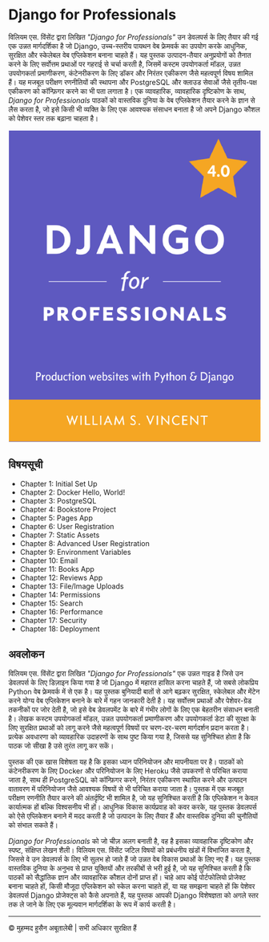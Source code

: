 
<!-- ©©©©©©©©©©©©©©©©©©©©©©©© All Rights Are Reserved By Muhammad Husain Abootalebi ©©©©©©©©©©©©©©©©©©©©©©©©©©©©©©©©©© -->

# Django for Professionals

विलियम एस. विंसेंट द्वारा लिखित *"Django for Professionals"* उन डेवलपर्स के लिए तैयार की गई एक उन्नत मार्गदर्शिका है जो Django, उच्च-स्तरीय पायथन वेब फ्रेमवर्क का उपयोग करके आधुनिक, सुरक्षित और स्केलेबल वेब एप्लिकेशन बनाना चाहते हैं। यह पुस्तक उत्पादन-तैयार अनुप्रयोगों को तैनात करने के लिए सर्वोत्तम प्रथाओं पर गहराई से चर्चा करती है, जिसमें कस्टम उपयोगकर्ता मॉडल, उन्नत उपयोगकर्ता प्रमाणीकरण, कंटेनरीकरण के लिए डॉकर और निरंतर एकीकरण जैसे महत्वपूर्ण विषय शामिल हैं। यह मजबूत परीक्षण रणनीतियों की स्थापना और PostgreSQL और क्लाउड सेवाओं जैसे तृतीय-पक्ष एकीकरण को कॉन्फ़िगर करने का भी पता लगाता है। एक व्यावहारिक, व्यावहारिक दृष्टिकोण के साथ, *Django for Professionals* पाठकों को वास्तविक दुनिया के वेब एप्लिकेशन तैयार करने के ज्ञान से लैस करता है, जो इसे किसी भी व्यक्ति के लिए एक आवश्यक संसाधन बनाता है जो अपने Django कौशल को पेशेवर स्तर तक बढ़ाना चाहता है।

![Django For Beginners](../../assets/Books/Book%20Covers/0%20-%202%20-%20Django%20for%20Professionals.webp)

## विषयसूची

- Chapter 1: Initial Set Up
- Chapter 2: Docker Hello, World!
- Chapter 3: PostgreSQL
- Chapter 4: Bookstore Project
- Chapter 5: Pages App
- Chapter 6: User Registration
- Chapter 7: Static Assets
- Chapter 8: Advanced User Registration
- Chapter 9: Environment Variables
- Chapter 10: Email
- Chapter 11: Books App
- Chapter 12: Reviews App
- Chapter 13: File/Image Uploads
- Chapter 14: Permissions
- Chapter 15: Search
- Chapter 16: Performance
- Chapter 17: Security
- Chapter 18: Deployment

## अवलोकन

विलियम एस. विंसेंट द्वारा लिखित *"Django for Professionals"* एक उन्नत गाइड है जिसे उन डेवलपर्स के लिए डिज़ाइन किया गया है जो Django में महारत हासिल करना चाहते हैं, जो सबसे लोकप्रिय Python वेब फ्रेमवर्क में से एक है। यह पुस्तक बुनियादी बातों से आगे बढ़कर सुरक्षित, स्केलेबल और मेंटेन करने योग्य वेब एप्लिकेशन बनाने के बारे में गहन जानकारी देती है। यह सर्वोत्तम प्रथाओं और पेशेवर-ग्रेड तकनीकों पर जोर देती है, जो इसे वेब डेवलपमेंट के बारे में गंभीर लोगों के लिए एक बेहतरीन संसाधन बनाती है। लेखक कस्टम उपयोगकर्ता मॉडल, उन्नत उपयोगकर्ता प्रमाणीकरण और उपयोगकर्ता डेटा की सुरक्षा के लिए सुरक्षित प्रथाओं को लागू करने जैसे महत्वपूर्ण विषयों पर चरण-दर-चरण मार्गदर्शन प्रदान करता है। प्रत्येक अवधारणा को व्यावहारिक उदाहरणों के साथ पुष्ट किया गया है, जिससे यह सुनिश्चित होता है कि पाठक जो सीखा है उसे तुरंत लागू कर सकें।

पुस्तक की एक खास विशेषता यह है कि इसका ध्यान परिनियोजन और मापनीयता पर है। पाठकों को कंटेनरीकरण के लिए Docker और परिनियोजन के लिए Heroku जैसे उपकरणों से परिचित कराया जाता है, साथ ही PostgreSQL को कॉन्फ़िगर करने, निरंतर एकीकरण स्थापित करने और उत्पादन वातावरण में परिनियोजन जैसे आवश्यक विषयों से भी परिचित कराया जाता है। पुस्तक में एक मजबूत परीक्षण रणनीति तैयार करने की अंतर्दृष्टि भी शामिल है, जो यह सुनिश्चित करती है कि एप्लिकेशन न केवल कार्यात्मक हों बल्कि विश्वसनीय भी हों। आधुनिक विकास कार्यप्रवाह को कवर करके, यह पुस्तक डेवलपर्स को ऐसे एप्लिकेशन बनाने में मदद करती है जो उत्पादन के लिए तैयार हैं और वास्तविक दुनिया की चुनौतियों को संभाल सकते हैं।

*Django for Professionals* को जो चीज़ अलग बनाती है, वह है इसका व्यावहारिक दृष्टिकोण और स्पष्ट, संक्षिप्त लेखन शैली। विलियम एस. विंसेंट जटिल विषयों को प्रबंधनीय खंडों में विभाजित करता है, जिससे वे उन डेवलपर्स के लिए भी सुलभ हो जाते हैं जो उन्नत वेब विकास प्रथाओं के लिए नए हैं। यह पुस्तक वास्तविक दुनिया के अनुभव से प्राप्त युक्तियों और तरकीबों से भरी हुई है, जो यह सुनिश्चित करती है कि पाठकों को सैद्धांतिक ज्ञान और व्यावहारिक कौशल दोनों प्राप्त हों। चाहे आप कोई पोर्टफोलियो प्रोजेक्ट बनाना चाहते हों, किसी मौजूदा एप्लिकेशन को स्केल करना चाहते हों, या यह समझना चाहते हों कि पेशेवर डेवलपर्स Django प्रोजेक्ट्स को कैसे अपनाते हैं, यह पुस्तक आपकी Django विशेषज्ञता को अगले स्तर तक ले जाने के लिए एक मूल्यवान मार्गदर्शिका के रूप में कार्य करती है।

---

© मुहम्मद हुसैन अबूतालेबी | सभी अधिकार सुरक्षित हैं

<!-- ©©©©©©©©©©©©©©©©©©©©©©©© All Rights Are Reserved By Muhammad Husain Abootalebi ©©©©©©©©©©©©©©©©©©©©©©©©©©©©©©©©©© -->
